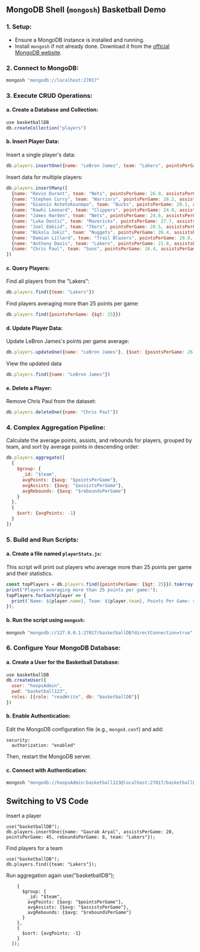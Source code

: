 ## MongoDB Shell (`mongosh`) Basketball Demo

### 1. **Setup**:
- Ensure a MongoDB instance is installed and running.
- Install `mongosh` if not already done. Download it from the [official MongoDB website](https://www.mongodb.com/try/download/shell).

### 2. **Connect to MongoDB**:
```bash
mongosh "mongodb://localhost:27017"
```

### 3. **Execute CRUD Operations**:

#### a. Create a Database and Collection:
```javascript
use basketballDB
db.createCollection("players")
```

#### b. Insert Player Data:
Insert a single player's data:
```javascript
db.players.insertOne({name: "LeBron James", team: "Lakers", pointsPerGame: 25.8, assistsPerGame: 7.9, reboundsPerGame: 8.1})
```
Insert data for multiple players:
```javascript
db.players.insertMany([
  {name: "Kevin Durant", team: "Nets", pointsPerGame: 26.9, assistsPerGame: 5.6, reboundsPerGame: 7.1},
  {name: "Stephen Curry", team: "Warriors", pointsPerGame: 28.2, assistsPerGame: 6.1, reboundsPerGame: 5.5},
  {name: "Giannis Antetokounmpo", team: "Bucks", pointsPerGame: 28.1, assistsPerGame: 5.9, reboundsPerGame: 11.0},
  {name: "Kawhi Leonard", team: "Clippers", pointsPerGame: 24.8, assistsPerGame: 5.2, reboundsPerGame: 6.5},
  {name: "James Harden", team: "Nets", pointsPerGame: 24.6, assistsPerGame: 10.9, reboundsPerGame: 8.5},
  {name: "Luka Dončić", team: "Mavericks", pointsPerGame: 27.7, assistsPerGame: 8.6, reboundsPerGame: 8.0},
  {name: "Joel Embiid", team: "76ers", pointsPerGame: 28.5, assistsPerGame: 2.8, reboundsPerGame: 10.6},
  {name: "Nikola Jokić", team: "Nuggets", pointsPerGame: 26.4, assistsPerGame: 8.3, reboundsPerGame: 10.8},
  {name: "Damian Lillard", team: "Trail Blazers", pointsPerGame: 28.8, assistsPerGame: 7.5, reboundsPerGame: 4.2},
  {name: "Anthony Davis", team: "Lakers", pointsPerGame: 21.8, assistsPerGame: 3.1, reboundsPerGame: 9.0},
  {name: "Chris Paul", team: "Suns", pointsPerGame: 16.4, assistsPerGame: 8.9, reboundsPerGame: 4.5}
])
```

#### c. Query Players:
Find all players from the "Lakers":
```javascript
db.players.find({team: "Lakers"})
```
Find players averaging more than 25 points per game:
```javascript
db.players.find({pointsPerGame: {$gt: 25}})
```

#### d. Update Player Data:
Update LeBron James's points per game average:
```javascript
db.players.updateOne({name: "LeBron James"}, {$set: {pointsPerGame: 26.5}})
```

View the updated data
```javascript
db.players.find({name: "LeBron James"})
```

#### e. Delete a Player:
Remove Chris Paul from the dataset:
```javascript
db.players.deleteOne({name: "Chris Paul"})
```

### 4. **Complex Aggregation Pipeline**:
Calculate the average points, assists, and rebounds for players, grouped by team, and sort by average points in descending order:
```javascript
db.players.aggregate([
  {
    $group: {
      _id: "$team",
      avgPoints: {$avg: "$pointsPerGame"},
      avgAssists: {$avg: "$assistsPerGame"},
      avgRebounds: {$avg: "$reboundsPerGame"}
    }
  },
  {
    $sort: {avgPoints: -1}
  }
])
```
### 5. **Build and Run Scripts**:

#### a. Create a file named `playerStats.js`:
This script will print out players who average more than 25 points per game and their statistics.
```javascript
const topPlayers = db.players.find({pointsPerGame: {$gt: 25}}).toArray();
print("Players averaging more than 25 points per game:");
topPlayers.forEach(player => {
  print(`Name: ${player.name}, Team: ${player.team}, Points Per Game: ${player.pointsPerGame}, Assists Per Game: ${player.assistsPerGame}, Rebounds Per Game: ${player.reboundsPerGame}`);
});
```

#### b. Run the script using `mongosh`:
```bash
mongosh "mongodb://127.0.0.1:27017/basketballDB?directConnection=true" < playerStats.js
```

### 6. **Configure Your MongoDB Database**:

#### a. Create a User for the Basketball Database:
```javascript
use basketballDB
db.createUser({
  user: "hoopsAdmin",
  pwd: "basketball123",
  roles: [{role: "readWrite", db: "basketballDB"}]
})
```

#### b. Enable Authentication:
Edit the MongoDB configuration file (e.g., `mongod.conf`) and add:
```
security:
  authorization: "enabled"
```
Then, restart the MongoDB server.

#### c. Connect with Authentication:
```bash
mongosh "mongodb://hoopsAdmin:basketball123@localhost:27017/basketballDB"
```

## Switching to VS Code

Insert a player
```
use("basketballDB");
db.players.insertOne({name: "Gaurab Aryal", assistsPerGame: 20, pointsPerGame: 45, reboundsPerGame: 8, team: "Lakers"});
```

Find players for a team
```
use("basketballDB");
db.players.find({team: "Lakers"});
```

Run aggregation again
use("basketballDB");
```db.players.aggregate([
    {
      $group: {
        _id: "$team",
        avgPoints: {$avg: "$pointsPerGame"},
        avgAssists: {$avg: "$assistsPerGame"},
        avgRebounds: {$avg: "$reboundsPerGame"}
      }
    },
    {
      $sort: {avgPoints: -1}
    }
  ]);
```
